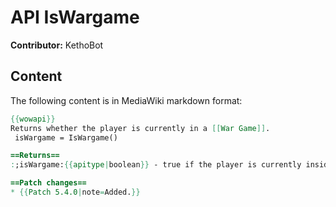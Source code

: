 # API IsWargame

**Contributor:** KethoBot

## Content

The following content is in MediaWiki markdown format:

```mediawiki
{{wowapi}}
Returns whether the player is currently in a [[War Game]].
 isWargame = IsWargame()

==Returns==
:;isWargame:{{apitype|boolean}} - true if the player is currently inside a war game instance, false otherwise.

==Patch changes==
* {{Patch 5.4.0|note=Added.}}
```